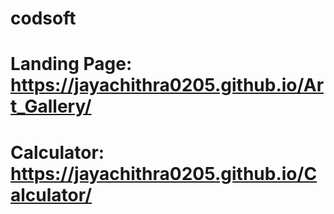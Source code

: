 # codsoft
# Landing Page: https://jayachithra0205.github.io/Art_Gallery/
# Calculator: https://jayachithra0205.github.io/Calculator/
